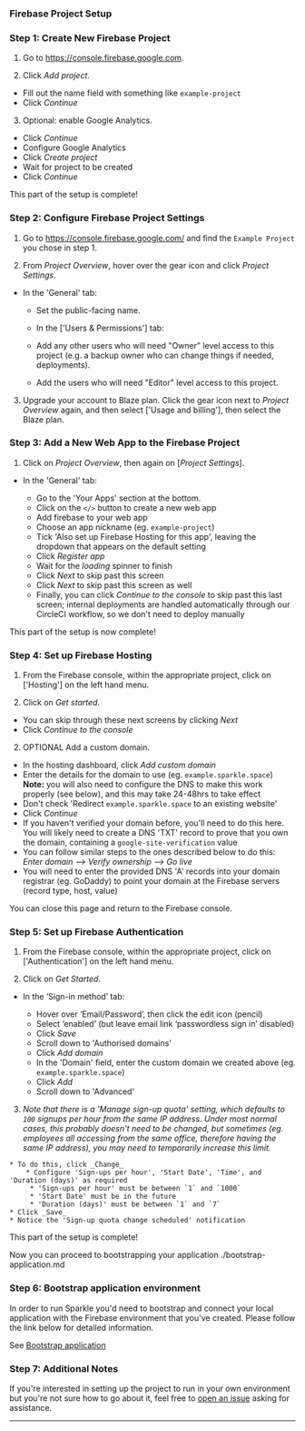 ### Firebase Project Setup
### Step 1: Create New Firebase Project

1. Go to https://console.firebase.google.com.

2. Click _Add project_.
  * Fill out the name field with something like `example-project`
  * Click _Continue_


3. Optional: enable Google Analytics.

  * Click _Continue_
  * Configure Google Analytics
  * Click _Create project_
  * Wait for project to be created
  * Click _Continue_

This part of the setup is complete!


### Step 2: Configure Firebase Project Settings

1. Go to https://console.firebase.google.com/ and find the `Example Project` you chose in step 1.

2. From _Project Overview_, hover over the gear icon and click _Project Settings_.

 * In the 'General' tab:

    * Set the public-facing name.
   * In the ['Users & Permissions'] tab:

    * Add any other users who will need "Owner" level access to this project (e.g. a backup owner who can change things if needed, deployments).
    * Add the users who will need "Editor" level access to this project.

3. Upgrade your account to Blaze plan. Click the gear icon next to _Project Overview_ again, and then select ['Usage and billing'], then select the Blaze plan.

### Step 3: Add a New Web App to the Firebase Project

1. Click on _Project Overview_, then again on [_Project Settings_].

 * In the 'General' tab:

    * Go to the 'Your Apps' section at the bottom.
    * Click on the `</>` button to create a new web app
    * Add firebase to your web app
    * Choose an app nickname (eg. `example-project`)
    * Tick 'Also set up Firebase Hosting for this app', leaving the dropdown that appears on the default setting
    * Click _Register app_
    * Wait for the _loading_ spinner to finish
    * Click _Next_ to skip past this screen
    * Click _Next_ to skip past this screen as well
    * Finally, you can click _Continue to the console_ to skip past this last screen; internal deployments are handled automatically through our CircleCI workflow, so we don't need to deploy manually

This part of the setup is now complete!


### Step 4: Set up Firebase Hosting

1. From the Firebase console, within the appropriate project, click on ['Hosting'] on the left hand menu.

2. Click on _Get started_.

 * You can skip through these next screens by clicking _Next_
  * Click _Continue to the console_

2. OPTIONAL Add a custom domain.

 * In the hosting dashboard, click _Add custom domain_
 * Enter the details for the domain to use (eg. `example.sparkle.space`)
    **Note:** you will also need to configure the DNS to make this work properly (see below), and this may take 24-48hrs to take effect
 * Don't check 'Redirect `example.sparkle.space` to an existing website'
 * Click _Continue_
 * If you haven't verified your domain before, you'll need to do this here. You will likely need to create a DNS 'TXT' record to prove that you own the domain, containing a `google-site-verification` value
 * You can follow similar steps to the ones described below to do this: _Enter domain --> Verify ownership --> Go live_
 * You will need to enter the provided DNS 'A' records into your domain registrar (eg. GoDaddy) to point your domain at the Firebase servers (record type, host, value)

You can close this page and return to the Firebase console.

</details>


### Step 5: Set up Firebase Authentication

1. From the Firebase console, within the appropriate project, click on ['Authentication'] on the left hand menu.

2. Click on _Get Started_.

  * In the ‘Sign-in method’ tab:

    * Hover over ‘Email/Password’, then click the edit icon (pencil)
    * Select ‘enabled’ (but leave email link ‘passwordless sign in’ disabled)
    * Click _Save_
    * Scroll down to 'Authorised domains'
    * Click _Add domain_
    * In the 'Domain' field, enter the custom domain we created above (eg. `example.sparkle.space`)
    * Click _Add_
    * Scroll down to 'Advanced'


  3. _Note that there is a 'Manage sign-up quota' setting, which defaults to `100` signups per hour from the same IP address. Under most normal cases, this probably doesn't need to be changed, but sometimes (eg. employees all accessing from the same office, therefore having the same IP address), you may need to temporarily increase this limit._

    * To do this, click _Change_
        * Configure 'Sign-ups per hour', 'Start Date', 'Time', and 'Duration (days)' as required
         * 'Sign-ups per hour' must be between `1` and `1000`
         * 'Start Date' must be in the future
         * 'Duration (days)' must be between `1` and `7`
    * Click _Save_
    * Notice the 'Sign-up quota change scheduled' notification

This part of the setup is complete!

Now you can proceed to bootstrapping your application ./bootstrap-application.md

### Step 6: Bootstrap application environment

In order to run Sparkle you'd need to bootstrap and connect your local application with the Firebase environment that you've created. Please follow the link below for detailed information.

See [Bootstrap application](docs/bootstrap-application.md)

### Step 7: Additional Notes

If you're interested in setting up the project to run in your own environment but you're not sure how to go about it, feel free to [open an issue](https://github.com/sparkletown/sparkle/issues/new) asking for assistance.

---
